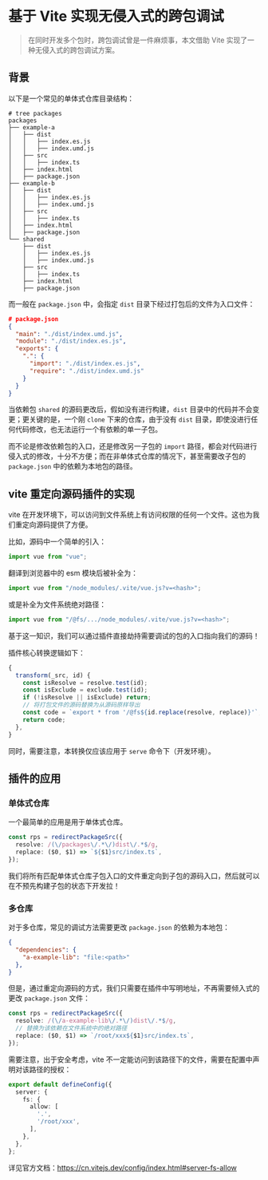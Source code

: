 # 基于 Vite 实现无侵入式的跨包调试

> 在同时开发多个包时，跨包调试曾是一件麻烦事，本文借助 Vite 实现了一种无侵入式的跨包调试方案。

## 背景

以下是一个常见的单体式仓库目录结构：

```
# tree packages 
packages
├── example-a
│   ├── dist
│   │   ├── index.es.js
│   │   ├── index.umd.js
│   ├── src
│   │   ├── index.ts
│   ├── index.html
│   ├── package.json
├── example-b
│   ├── dist
│   │   ├── index.es.js
│   │   ├── index.umd.js
│   ├── src
│   │   ├── index.ts
│   ├── index.html
│   ├── package.json
└── shared
    ├── dist
    │   ├── index.es.js
    │   ├── index.umd.js
    ├── src
    │   ├── index.ts
    ├── index.html
    ├── package.json
```

而一般在 `package.json` 中，会指定 `dist` 目录下经过打包后的文件为入口文件：

```json
# package.json
{
  "main": "./dist/index.umd.js",
  "module": "./dist/index.es.js",
  "exports": {
    ".": {
      "import": "./dist/index.es.js",
      "require": "./dist/index.umd.js"
    }
  }
}
```

当依赖包 `shared` 的源码更改后，假如没有进行构建，`dist` 目录中的代码并不会变更；更关键的是，一个刚 `clone` 下来的仓库，由于没有 `dist` 目录，即使没进行任何代码修改，也无法运行一个有依赖的单一子包。

而不论是修改依赖包的入口，还是修改另一子包的 `import` 路径，都会对代码进行侵入式的修改，十分不方便；而在非单体式仓库的情况下，甚至需要改子包的 `package.json` 中的依赖为本地包的路径。

## vite 重定向源码插件的实现

vite 在开发环境下，可以访问到文件系统上有访问权限的任何一个文件。这也为我们重定向源码提供了方便。

比如，源码中一个简单的引入：

```ts
import vue from "vue";
```

翻译到浏览器中的 esm 模块后被补全为：

```js
import vue from "/node_modules/.vite/vue.js?v=<hash>";
```

或是补全为文件系统绝对路径：

```js
import vue from "/@fs/.../node_modules/.vite/vue.js?v=<hash>";
```

基于这一知识，我们可以通过插件直接劫持需要调试的包的入口指向我们的源码！

插件核心转换逻辑如下：

```ts
{
  transform(_src, id) {
    const isResolve = resolve.test(id);
    const isExclude = exclude.test(id);
    if (!isResolve || isExclude) return;
    // 将打包文件的源码替换为从源码原样导出
    const code = `export * from '/@fs${id.replace(resolve, replace)}'`;
    return code;
  },
}
```

同时，需要注意，本转换仅应该应用于 `serve` 命令下（开发环境）。

## 插件的应用

### 单体式仓库

一个最简单的应用是用于单体式仓库。

```ts
const rps = redirectPackageSrc({
  resolve: /(\/packages\/.*\/)dist\/.*$/g,
  replace: ($0, $1) => `${$1}src/index.ts`,
});
```

我们将所有匹配单体式仓库子包入口的文件重定向到子包的源码入口，然后就可以在不预先构建子包的状态下开发拉！

### 多仓库

对于多仓库，常见的调试方法需要更改 `package.json` 的依赖为本地包：

```json
{
  "dependencies": {
    "a-example-lib": "file:<path>"
  },
}
```

但是，通过重定向源码的方式，我们只需要在插件中写明地址，不再需要倾入式的更改 `package.json` 文件：

```ts
const rps = redirectPackageSrc({
  resolve: /(\/a-example-lib\/.*\/)dist\/.*$/g,
  // 替换为该依赖在文件系统中的绝对路径
  replace: ($0, $1) => `/root/xxx${$1}src/index.ts`,
});
```

需要注意，出于安全考虑，vite 不一定能访问到该路径下的文件，需要在配置中声明对该路径的授权：

```ts
export default defineConfig({
  server: {
    fs: {
      allow: [
        '.',
        '/root/xxx',
      ],
    },
  },
};
```

详见官方文档：https://cn.vitejs.dev/config/index.html#server-fs-allow
